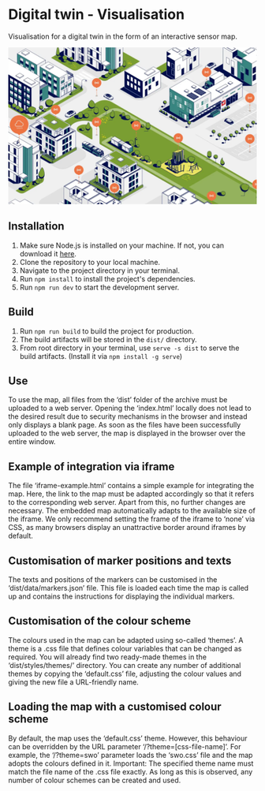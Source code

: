 
# Digital twin - Visualisation

Visualisation for a digital twin in the form of an interactive sensor map.


![Logo](https://raw.githubusercontent.com/stadtosnabrueck/smart_city_digital_twin_visualisation/refs/heads/main/screenshot.png)


## Installation
1. Make sure Node.js is installed on your machine. If not, you can download it [here](https://nodejs.org/).
2. Clone the repository to your local machine.
3. Navigate to the project directory in your terminal.
4. Run `npm install` to install the project's dependencies.
5. Run `npm run dev` to start the development server.

## Build
1. Run `npm run build` to build the project for production.
2. The build artifacts will be stored in the `dist/` directory.
3. From root directory in your terminal, use `serve -s dist` to serve the build artifacts. (Install it via `npm install -g serve`)    

## Use
To use the map, all files from the ‘dist’ folder of the archive must be uploaded to a web server. Opening the ‘index.html’ locally does not lead to the desired result due to security mechanisms in the browser and instead only displays a blank page. As soon as the files have been successfully uploaded to the web server, the map is displayed in the browser over the entire window.

## Example of integration via iframe
The file ‘iframe-example.html’ contains a simple example for integrating the map. Here, the link to the map must be adapted accordingly so that it refers to the corresponding web server. Apart from this, no further changes are necessary. The embedded map automatically adapts to the available size of the iframe. We only recommend setting the frame of the iframe to ‘none’ via CSS, as many browsers display an unattractive border around iframes by default.

## Customisation of marker positions and texts
The texts and positions of the markers can be customised in the ‘dist/data/markers.json’ file. This file is loaded each time the map is called up and contains the instructions for displaying the individual markers.

## Customisation of the colour scheme
The colours used in the map can be adapted using so-called ‘themes’. A theme is a .css file that defines colour variables that can be changed as required. You will already find two ready-made themes in the ‘dist/styles/themes/’ directory. You can create any number of additional themes by copying the ‘default.css’ file, adjusting the colour values and giving the new file a URL-friendly name.

## Loading the map with a customised colour scheme
By default, the map uses the ‘default.css’ theme. However, this behaviour can be overridden by the URL parameter ‘/?theme=[css-file-name]’. For example, the ‘/?theme=swo’ parameter loads the ‘swo.css’ file and the map adopts the colours defined in it. Important: The specified theme name must match the file name of the .css file exactly. As long as this is observed, any number of colour schemes can be created and used.
